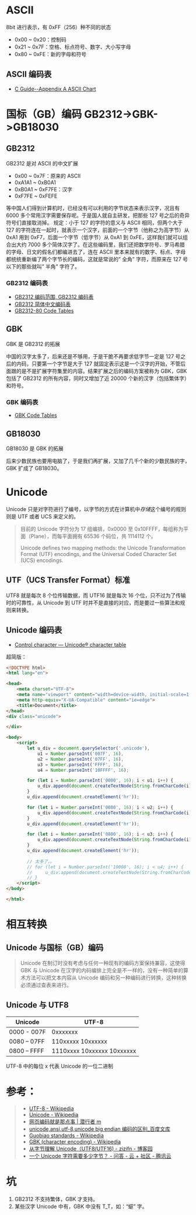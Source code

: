 # ASCII

8bit 进行表示，有 0xFF（256）种不同的状态

-   0x00 ~ 0x20：控制码
-   0x21 ~ 0x7F：空格、标点符号、数字、大小写字母
-   0x80 ~ 0xFE：新的字母和符号

## ASCII 编码表

-   [C Guide--Appendix A ASCII Chart](https://www-s.acm.illinois.edu/webmonkeys/book/c_guide/a.html)

# 国标（GB）编码 GB2312->GBK->GB18030

## GB2312

GB2312 是对 ASCII 的中文扩展

-   0x00 ~ 0x7F：原来的 ASCII
-   0xA1A1 ~ 0xB0A1
-   0xB0A1 ~ 0xF7FE：汉字
-   0xF7FE ~ 0xFEFE

等中国人们得到计算机时，已经没有可以利用的字节状态来表示汉字，况且有 6000 多个常用汉字需要保存呢。于是国人就自主研发，把那些 127 号之后的奇异符号们直接取消掉。
规定：小于 127 的字符的意义与 ASCII 相同，但两个大于 127 的字符连在一起时，就表示一个汉字，前面的一个字节（他称之为高字节）从 0xA1 用到 0xF7，后面一个字节（低字节）从 0xA1 到 0xFE，这样我们就可以组合出大约 7000 多个简体汉字了。在这些编码里，我们还把数学符号、罗马希腊的字母、日文的假名们都编进去了，连在 ASCII 里本来就有的数字、标点、字母都统统重新编了两个字节长的编码，这就是常说的” 全角” 字符，而原来在 127 号以下的那些就叫” 半角” 字符了。

### GB2312 编码表

-   [GB2312 编码范围, GB2312 编码表](http://www.qqxiuzi.cn/zh/hanzi-gb2312-bianma.php)
-   [GB2312 简体中文编码表](http://www.knowsky.com/resource/gb2312tbl.htm)
-   [GB2312-80 Code Tables](http://www.khngai.com/chinese/charmap/tblgb.php?page=0)

## GBK

GBK 是 GB2312 的拓展

中国的汉字太多了，后来还是不够用，于是干脆不再要求低字节一定是 127 号之后的内码，只要第一个字节是大于 127 就固定表示这是一个汉字的开始，不管后面跟的是不是扩展字符集里的内容。结果扩展之后的编码方案被称为 GBK，GBK 包括了 GB2312 的所有内容，同时又增加了近 20000 个新的汉字（包括繁体字）和符号。

### GBK 编码表

-   [GBK Code Tables](http://www.khngai.com/chinese/charmap/tblgbk.php?page=0)

## GB18030

GB18030 是 GBK 的拓展

后来少数民族也要用电脑了，于是我们再扩展，又加了几千个新的少数民族的字，GBK 扩成了 GB18030。

# Unicode

Unicode 只是对字符进行了编号，以字节的方式在计算机中*存储*这个编号的规则则是 UTF 或者 UCS 来定义的。

> 目前的 Unicode 字符分为 17 组编排，0x0000 至 0x10FFFF，每组称为平面（Plane），而每平面拥有 65536 个码位，共 1114112 个。
>
> Unicode defines two mapping methods: the Unicode Transformation Format (UTF) encodings, and the Universal Coded Character Set (UCS) encodings.

## UTF（UCS Transfer Format）标准

UTF8 就是每次 8 个位传输数据，而 UTF16 就是每次 16 个位，只不过为了传输时的可靠性，从 Unicode 到 UTF 时并不是直接的对应，而是要过一些算法和规则来转换。

## Unicode 编码表

-   [Control character — Unicode® character table](https://unicode-table.com/en/#control-character)

超简版：

```html
<!DOCTYPE html>
<html lang="en">

<head>
    <meta charset="UTF-8">
    <meta name="viewport" content="width=device-width, initial-scale=1.0">
    <meta http-equiv="X-UA-Compatible" content="ie=edge">
    <title>Document</title>
</head>
<div class="unicode">

</div>

<body>
    <script>
        let u_div = document.querySelector('.unicode'),
            u1 = Number.parseInt('007F', 16),
            u2 = Number.parseInt('07FF', 16),
            u3 = Number.parseInt('FFFF', 16),
            u4 = Number.parseInt('10FFFF', 16);

        for (let i = Number.parseInt('0000', 16); i < u1; i++) {
            u_div.append(document.createTextNode(String.fromCharCode(i)));
        }
        u_div.append(document.createElement('hr'));

        for (let i = Number.parseInt('0080', 16); i < u2; i++) {
            u_div.append(document.createTextNode(String.fromCharCode(i)));
        }
        u_div.append(document.createElement('hr'));

        for (let i = Number.parseInt('0800', 16); i < u3; i++) {
            u_div.append(document.createTextNode(String.fromCharCode(i)));
        }
        u_div.append(document.createElement('hr'));
        
        // 太多了。。
        // for (let i = Number.parseInt('10000', 16); i < u4; i++) {
        //     u_div.append(document.createTextNode(String.fromCharCode(i)));
        // }
    </script>
</body>

</html>
```

# 相互转换

## Unicode 与国标（GB）编码

> Unicode 在制订时没有考虑与任何一种现有的编码方案保持兼容，这使得 GBK 与 Unicode  在汉字的内码编排上完全是不一样的，没有一种简单的算术方法可以把文本内容从 Unicode 编码和另一种编码进行转换，这种转换必须通过查表来进行。

## Unicode 与 UTF8

| Unicode     | UTF-8                      |
| ----------- | -------------------------- |
| 0000 - 007F | 0xxxxxxx                   |
| 0080 – 07FF | 110xxxxx 10xxxxxx          |
| 0800 – FFFF | 1110xxxx 10xxxxxx 10xxxxxx |

UTF-8 中的每位 x 代表 Unicode 的一位二进制 

# 参考：

> -   [UTF-8 - Wikipedia](https://en.wikipedia.org/wiki/UTF-8)
> -   [Unicode - Wikipedia](https://en.wikipedia.org/wiki/Unicode)
> -   [网页编码就是那点事 | 潜行者 m](http://www.qianxingzhem.com/post-1499.html)
> -   [unicode,ansi,utf-8,unicode big endian 编码的区别\_百度文库](https://wenku.baidu.com/view/cb9fe505cc17552707220865.html)
> -   [Guobiao standards - Wikipedia](https://en.wikipedia.org/wiki/Guobiao_standards)
> -   [GBK (character encoding) - Wikipedia](https://en.wikipedia.org/wiki/GBK_(character_encoding))
> -   [从字节理解 Unicode（UTF8/UTF16) - zizifn - 博客园](http://www.cnblogs.com/zizifn/p/4716712.html)
> -   [一个 Unicode 字符需要多少字节？ - 问答 - 云 + 社区 - 腾讯云](https://cloud.tencent.com/developer/ask/27930)

# 坑

1.  GB2312 不支持繁体，GBK 才支持。
2.  某些汉字 Unicode 中有，GBK 中没有 T_T，如：“䗴” 字。
